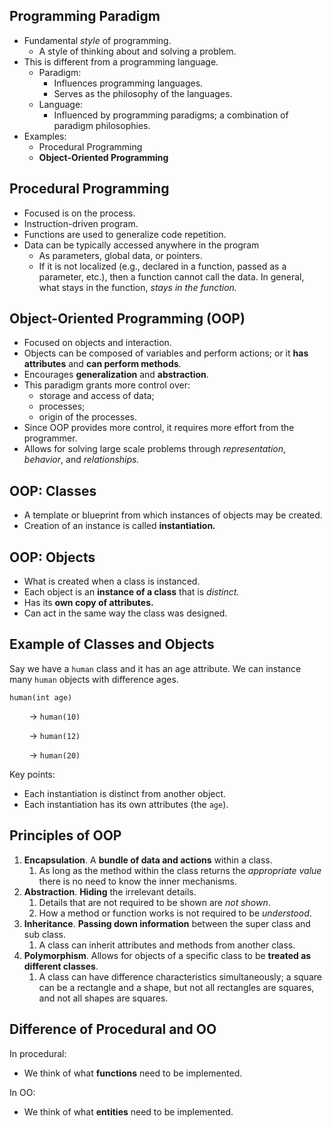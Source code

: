 ## Programming Paradigm

- Fundamental _style_ of programming.
    - A style of thinking about and solving a problem.
- This is different from a programming language.
    - Paradigm:
        - Influences programming languages.
        - Serves as the philosophy of the languages.
    - Language:
        - Influenced by programming paradigms; a combination of paradigm philosophies.
- Examples:
    - Procedural Programming
    - **Object-Oriented Programming**

## Procedural Programming

- Focused is on the process.
- Instruction-driven program.
- Functions are used to generalize code repetition.
- Data can be typically accessed anywhere in the program
    - As parameters, global data, or pointers.
    - If it is not localized (e.g., declared in a function, passed as a parameter, etc.), then a function cannot call the data. In general, what stays in the function, _stays in the function._

## Object-Oriented Programming (OOP)

- Focused on objects and interaction.
- Objects can be composed of variables and perform actions; or it **has attributes** and **can perform methods**.
- Encourages **generalization** and **abstraction**.
- This paradigm grants more control over:
    - storage and access of data;
    - processes;
    - origin of the processes.
- Since OOP provides more control, it requires more effort from the programmer.
- Allows for solving large scale problems through _representation_, _behavior_, and _relationships._

## OOP: Classes

- A template or blueprint from which instances of objects may be created.
- Creation of an instance is called **instantiation**_**.**_

## OOP: Objects

- What is created when a class is instanced.
- Each object is an **instance of a class** that is _distinct._
- Has its **own copy of attributes.**
- Can act in the same way the class was designed.

## Example of Classes and Objects

Say we have a `human` class and it has an age attribute. We can instance many `human` objects with difference ages.

`human(int age)`

        -> `human(10)`

        -> `human(12)`

        -> `human(20)`

Key points:

- Each instantiation is distinct from another object.
- Each instantiation has its own attributes (the `age`).

## Principles of OOP

1. **Encapsulation**. A **bundle of data and actions** within a class.
    1. As long as the method within the class returns the _appropriate value_ there is no need to know the inner mechanisms.
2. **Abstraction**. **Hiding** the irrelevant details.
    1. Details that are not required to be shown are _not shown_.
    2. How a method or function works is not required to be _understood_.
3. **Inheritance**. **Passing down information** between the super class and sub class.
    1. A class can inherit attributes and methods from another class.
4. **Polymorphism**. Allows for objects of a specific class to be **treated as different classes**.
    1. A class can have difference characteristics simultaneously; a square can be a rectangle and a shape, but not all rectangles are squares, and not all shapes are squares.

## Difference of Procedural and OO

In procedural:

- We think of what **functions** need to be implemented.

In OO:

- We think of what **entities** need to be implemented.